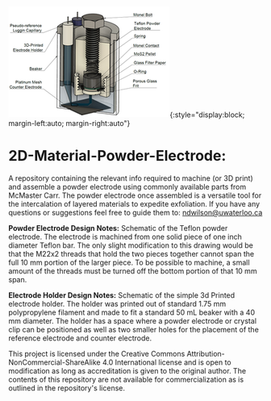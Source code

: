 ![A Labelled schematic of a cross-sectional view of the fully assembled powder intercalation cell.](https://github.com/NichalosW/2D-Material-Powder-Electrode/blob/main/powdercell.png){:style="display:block; margin-left:auto; margin-right:auto"}

# 2D-Material-Powder-Electrode:
A repository containing the relevant info required to machine (or 3D print) and assemble a powder electrode using commonly available parts from McMaster Carr. The powder electrode once assembled is a versatile tool for the intercalation of layered materials to expedite exfoliation. If you have any questions or suggestions feel free to guide them to: ndwilson@uwaterloo.ca

**Powder Electrode Design Notes:**
Schematic of the Teflon powder electrode. The electrode is machined from one solid piece of one inch diameter Teflon bar. The only slight modification to this drawing would be that the M22x2 threads that hold the two pieces together cannot span the full 10 mm portion of the larger piece. To be possible to machine, a small amount of the threads must be turned off the bottom portion of that 10 mm span.

**Electrode Holder Design Notes:**
Schematic of the simple 3d Printed electrode holder. The holder was printed out of standard 1.75 mm polypropylene filament and made to fit a standard 50 mL beaker with a 40 mm diameter. The holder has a space where a powder electrode or crystal clip can be positioned as well as two smaller holes for the placement of the reference electrode and counter electrode.

This project is licensed under the Creative Commons Attribution-NonCommercial-ShareAlike 4.0 International license and is open to modification as long as accreditation is given to the original author. The contents of this repository are not available for commercialization as is outlined in the repository's license.
